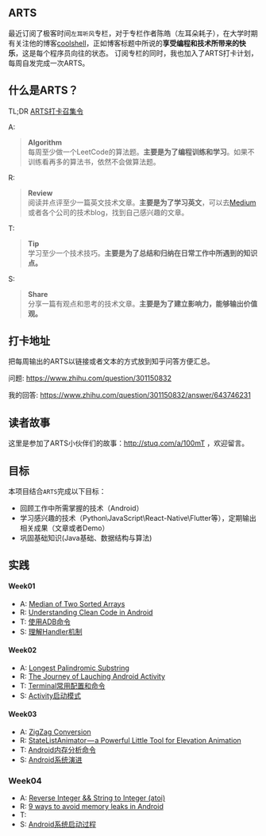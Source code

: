 ## ARTS
最近订阅了极客时间`左耳听风`专栏，对于专栏作者陈皓（左耳朵耗子），在大学时期有关注他的博客[coolshell](https://coolshell.cn/)，正如博客标题中所说的**享受编程和技术所带来的快乐**，这是每个程序员向往的状态。
订阅专栏的同时，我也加入了ARTS打卡计划，每周自发完成一次ARTS。

## 什么是ARTS？
TL;DR [ARTS打卡召集令](https://time.geekbang.org/column/article/85839)

A: 

> **Algorithm** <br> 
每周至少做一个LeetCode的算法题。**主要是为了编程训练和学习**。如果不训练看再多的算法书，依然不会做算法题。

R:
> **Review** <br>
阅读并点评至少一篇英文技术文章。**主要是为了学习英文**，可以去[Medium](https://medium.com/)或者各个公司的技术blog，找到自己感兴趣的文章。

T:
> **Tip** <br>
学习至少一个技术技巧。**主要是为了总结和归纳在日常工作中所遇到的知识点。**

S:
> **Share**<br>
分享一篇有观点和思考的技术文章。**主要是为了建立影响力，能够输出价值观。**

## 打卡地址
把每周输出的ARTS以链接或者文本的方式放到知乎问答方便汇总。

问题: https://www.zhihu.com/question/301150832 

我的回答: https://www.zhihu.com/question/301150832/answer/643746231

## 读者故事
这里是参加了ARTS小伙伴们的故事：http://stuq.com/a/100mT ，欢迎留言。

## 目标
本项目结合`ARTS`完成以下目标：
- 回顾工作中所需掌握的技术（Android）
- 学习感兴趣的技术（Python\JavaScript\React-Native\Flutter等），定期输出相关成果（文章或者Demo）
- 巩固基础知识(Java基础、数据结构与算法)

## 实践
#### Week01
  * A: [Median of Two Sorted Arrays](https://github.com/fengdexunmi/Read_Leetcode_Articles/tree/master/2019/week_01)
  * R: [Understanding Clean Code in Android](2019/review/understanding-clean-code-in-android.md)
  * T: [使用ADB命令](2019/tip/adb-command-usage.md)
  * S: [理解Handler机制](https://github.com/fengdexunmi/we-love-android/blob/master/2019/share/understand-handler-source.md)

#### Week02
  * A: [Longest Palindromic Substring](https://github.com/fengdexunmi/Read_Leetcode_Articles/tree/master/2019/week_02)
  * R: [The Journey of Lauching Android Activity](2019/review/the-journey-of-launching-activity.md)
  * T: [Terminal常用配置和命令](2019/tip/common-config-in-terminal.md)
  * S: [Activity启动模式](https://github.com/fengdexunmi/we-love-android/blob/master/2019/share/understanding-activity-launchmode.md)

#### Week03
  * A: [ZigZag Conversion](https://github.com/fengdexunmi/Read_Leetcode_Articles/tree/master/2019/week_03)
  * R: [StateListAnimator — a Powerful Little Tool for Elevation Animation](2019/review/little_tool_for_elevation_animation.md)
  * T: [Android内存分析命令](2019/tip/memory-analysis-command.md)
  * S: [Android系统演进](https://github.com/fengdexunmi/we-love-android/blob/master/2019/share/android-system-evolution.md)

### Week04
  * A: [Reverse Integer && String to Integer (atoi)](https://github.com/fengdexunmi/Read_Leetcode_Articles/tree/master/2019/week04)
  * R: [9 ways to avoid memory leaks in Android](2019/review/way-to-avoid-memory-leaks-in-android.md)
  * T: 
  * S: [Android系统启动过程](https://github.com/fengdexunmi/we-love-android/blob/master/2019/share/android-system-boot.md)






